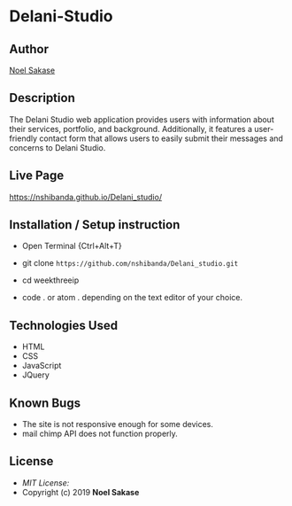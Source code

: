 # Delani-Studio

## Author

[Noel Sakase]( https://github.com/nshibanda)

## Description

The Delani Studio web application provides users with information about their services, portfolio, and background. Additionally, it features a user-friendly contact form that allows users to easily submit their messages and concerns to Delani Studio.

## Live Page 
https://nshibanda.github.io/Delani_studio/ 

## Installation / Setup instruction
* Open Terminal {Ctrl+Alt+T}

* git clone ```https://github.com/nshibanda/Delani_studio.git```

* cd weekthreeip

* code . or atom . depending on the text editor of your choice.

## Technologies Used

* HTML
* CSS
* JavaScript
* JQuery

## Known Bugs
* The site is not responsive enough for some devices. 
* mail chimp API does not function properly.

## License
* *MIT License:*
* Copyright (c) 2019 **Noel Sakase**
